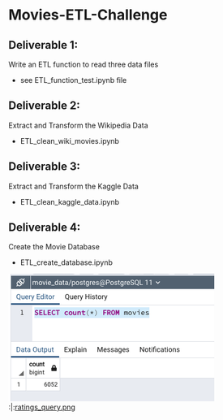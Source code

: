 # Movies-ETL-Challenge


## Deliverable 1:
Write an ETL function to read three data files

* see ETL_function_test.ipynb file

## Deliverable 2:
Extract and Transform the Wikipedia Data

* ETL_clean_wiki_movies.ipynb

## Deliverable 3:
Extract and Transform the Kaggle Data

* ETL_clean_kaggle_data.ipynb

## Deliverable 4:
Create the Movie Database

* ETL_create_database.ipynb


![movies_query.png](https://github.com/LucyPill/Movies-ETL-Challenge/blob/main/Resources/movies_query.png):|:[ratings_query.png](https://github.com/LucyPill/Movies-ETL-Challenge/blob/main/Resources/ratings_query.png)

